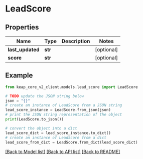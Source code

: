 # LeadScore


## Properties

Name | Type | Description | Notes
------------ | ------------- | ------------- | -------------
**last_updated** | **str** |  | [optional] 
**score** | **str** |  | [optional] 

## Example

```python
from keap_core_v2_client.models.lead_score import LeadScore

# TODO update the JSON string below
json = "{}"
# create an instance of LeadScore from a JSON string
lead_score_instance = LeadScore.from_json(json)
# print the JSON string representation of the object
print(LeadScore.to_json())

# convert the object into a dict
lead_score_dict = lead_score_instance.to_dict()
# create an instance of LeadScore from a dict
lead_score_from_dict = LeadScore.from_dict(lead_score_dict)
```
[[Back to Model list]](../README.md#documentation-for-models) [[Back to API list]](../README.md#documentation-for-api-endpoints) [[Back to README]](../README.md)


